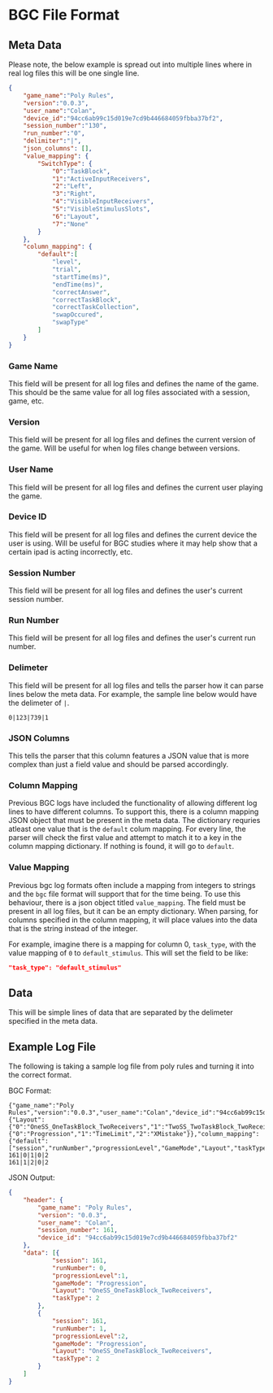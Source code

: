 # BGC File Format

## Meta Data

Please note, the below example is spread out into multiple lines where in real log files this will be one single line.

```json
{
	"game_name":"Poly Rules",
	"version":"0.0.3",
	"user_name":"Colan",
	"device_id":"94cc6ab99c15d019e7cd9b446684059fbba37bf2",
	"session_number":"130",
	"run_number":"0",
	"delimiter":"|",
	"json_columns": [],
	"value_mapping": {
		"SwitchType": {
			"0":"TaskBlock",
			"1":"ActiveInputReceivers",
			"2":"Left",
			"3":"Right",
			"4":"VisibleInputReceivers",
			"5":"VisibleStimulusSlots",
			"6":"Layout",
			"7":"None"
		}
	},
	"column_mapping": {
		"default":[
			"level",
			"trial",
			"startTime(ms)",
			"endTime(ms)",
			"correctAnswer",
			"correctTaskBlock",
			"correctTaskCollection",
			"swapOccured",
			"swapType"
		]
	}
}
```

### Game Name

This field will be present for all log files and defines the name of the game. This should be the same value for all log files associated with a session, game, etc.

### Version

This field will be present for all log files and defines the current version of the game. Will be useful for when log files change between versions.

### User Name

This field will be present for all log files and defines the current user playing the game.

### Device ID

This field will be present for all log files and defines the current device the user is using. Will be useful for BGC studies where it may help show that a certain ipad is acting incorrectly, etc.

### Session Number

This field will be present for all log files and defines the user's current session number.

### Run Number

This field will be present for all log files and defines the user's current run number.  

### Delimeter

This field will be present for all log files and tells the parser how it can parse lines below the meta data. For example, the sample line below would have the delimeter of `|`.

```
0|123|739|1
```


### JSON Columns

This tells the parser that this column features a JSON value that is more complex than just a field value and should be parsed accordingly.

### Column Mapping

Previous BGC logs have included the functionality of allowing different log lines to have different columns. To support this, there is a column mapping JSON object that must be present in the meta data. The dictionary requries atleast one value that is the `default` colum mapping. For every line, the parser will check the first value and attempt to match it to a key in the column mapping dictionary. If nothing is found, it will go to `default`.


### Value Mapping

Previous bgc log formats often include a mapping from integers to strings and the `bgc` file format will support that for the time being. To use this behaviour, there is a json object titled `value_mapping`. The field must be present in all log files, but it can be an empty dictionary. When parsing, for columns specified in the column mapping, it will place values into the data that is the string instead of the integer.

For example, imagine there is a mapping for column 0, `task_type`, with the value mapping of `0` to `default_stimulus`. This will set the field to be like:

```json
"task_type": "default_stimulus"
```

## Data

This will be simple lines of data that are separated by the delimeter specified in the meta data. 



## Example Log File

The following is taking a sample log file from poly rules and turning it into the correct format.


BGC Format:

```
{"game_name":"Poly Rules","version":"0.0.3","user_name":"Colan","device_id":"94cc6ab99c15d019e7cd9b446684059fbba37bf2","session_number":"161","run_number":"0","delimiter":"|","value_mapping":{"Layout":{"0":"OneSS_OneTaskBlock_TwoReceivers","1":"TwoSS_TwoTaskBlock_TwoReceivers","2":"OneSS_TwoTaskBlock_TwoReceivers","3":"FourSS_FourTaskBlock_TwoReceivers","4":"TwoSS_TwoTaskBlock_FourRecievers","5":"OneSS_Two_TaskBlock_FourReceivers","6":"TwoSS_Two_TaskBlock_TwoReceivers"},"GameMode":{"0":"Progression","1":"TimeLimit","2":"XMistake"}},"column_mapping":{"default":["session","runNumber","progressionLevel","GameMode","Layout","taskType"]}}
161|0|1|0|2
161|1|2|0|2
```

JSON Output:

```json
{
	"header": {
		"game_name": "Poly Rules", 
		"version": "0.0.3", 
		"user_name": "Colan", 
		"session_number": 161, 
		"device_id": "94cc6ab99c15d019e7cd9b446684059fbba37bf2"
	},
	"data": [{
			"session": 161,
			"runNumber": 0,
			"progressionLevel":1,
			"gameMode": "Progression",
			"Layout": "OneSS_OneTaskBlock_TwoReceivers",
			"taskType": 2
		},
		{
			"session": 161,
			"runNumber": 1,
			"progressionLevel":2,
			"gameMode": "Progression",
			"Layout": "OneSS_OneTaskBlock_TwoReceivers",
			"taskType": 2
		}
	]	
}
```